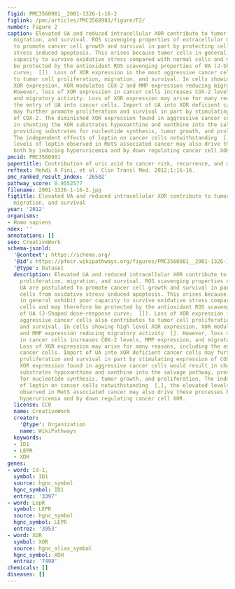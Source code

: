 ```yaml
---
figid: PMC3560981__2001-1326-1-16-2
figlink: /pmc/articles/PMC3560981/figure/F2/
number: Figure 2
caption: Elevated UA and reduced intracellular XOR contribute to tumor cell proliferation,
  migration, and survival. ROS scavenging properties of extracellular UA are postulated
  to promote cancer cell growth and survival in part by protecting cells from oxidative
  stress induced apoptosis. This arises because tumor cells in general exhibit poor
  capacity to survive oxidative stress compared with normal cells and may therefore
  be protected by the antioxidant ROS scavenging properties of UA (J-Shaped dose–response
  curve;  []). Loss of XOR expression in the most aggressive cancer cells also contributes
  to tumor cell proliferation, migration, and survival. In cells showing high level
  XOR expression, XOR modulates COX-2 and MMP expression reducing migratory activity  [].
  However, loss of XOR expression in cancer cells increases COX-2 levels, MMP expression,
  and migratory activity. Loss of XOR expression may arise for many reasons, including
  the entry of UA into cancer cells. Import of UA into XOR deficient cancer cells
  may further promote proliferation and survival in part by stimulating expression
  of COX-2. The diminished XOR expression found in aggressive cancer cells would result
  in shunting the XOR substrates hypoxanthine and xanthine into the salvage pathway,
  providing substrates for nucleotide synthesis, tumor growth, and proliferation.
  The independent effects of leptin on cancer cells notwithstanding  [,], the elevated
  levels of leptin observed in MetS associated cancer may also drive these processes
  both by inducing hyperuricemia and by down regulating cancer cell XOR.
pmcid: PMC3560981
papertitle: Contribution of uric acid to cancer risk, recurrence, and mortality.
reftext: Mehdi A Fini, et al. Clin Transl Med. 2012;1:16-16.
pmc_ranked_result_index: '26502'
pathway_score: 0.9552577
filename: 2001-1326-1-16-2.jpg
figtitle: Elevated UA and reduced intracellular XOR contribute to tumor cell proliferation,
  migration, and survival
year: '2012'
organisms:
- Homo sapiens
ndex: ''
annotations: []
seo: CreativeWork
schema-jsonld:
  '@context': https://schema.org/
  '@id': https://pfocr.wikipathways.org/figures/PMC3560981__2001-1326-1-16-2.html
  '@type': Dataset
  description: Elevated UA and reduced intracellular XOR contribute to tumor cell
    proliferation, migration, and survival. ROS scavenging properties of extracellular
    UA are postulated to promote cancer cell growth and survival in part by protecting
    cells from oxidative stress induced apoptosis. This arises because tumor cells
    in general exhibit poor capacity to survive oxidative stress compared with normal
    cells and may therefore be protected by the antioxidant ROS scavenging properties
    of UA (J-Shaped dose–response curve;  []). Loss of XOR expression in the most
    aggressive cancer cells also contributes to tumor cell proliferation, migration,
    and survival. In cells showing high level XOR expression, XOR modulates COX-2
    and MMP expression reducing migratory activity  []. However, loss of XOR expression
    in cancer cells increases COX-2 levels, MMP expression, and migratory activity.
    Loss of XOR expression may arise for many reasons, including the entry of UA into
    cancer cells. Import of UA into XOR deficient cancer cells may further promote
    proliferation and survival in part by stimulating expression of COX-2. The diminished
    XOR expression found in aggressive cancer cells would result in shunting the XOR
    substrates hypoxanthine and xanthine into the salvage pathway, providing substrates
    for nucleotide synthesis, tumor growth, and proliferation. The independent effects
    of leptin on cancer cells notwithstanding  [,], the elevated levels of leptin
    observed in MetS associated cancer may also drive these processes both by inducing
    hyperuricemia and by down regulating cancer cell XOR.
  license: CC0
  name: CreativeWork
  creator:
    '@type': Organization
    name: WikiPathways
  keywords:
  - ID1
  - LEPR
  - XDH
genes:
- word: Id-1,
  symbol: ID1
  source: hgnc_symbol
  hgnc_symbol: ID1
  entrez: '3397'
- word: LepR
  symbol: LEPR
  source: hgnc_symbol
  hgnc_symbol: LEPR
  entrez: '3953'
- word: XOR
  symbol: XOR
  source: hgnc_alias_symbol
  hgnc_symbol: XDH
  entrez: '7498'
chemicals: []
diseases: []
---
```

